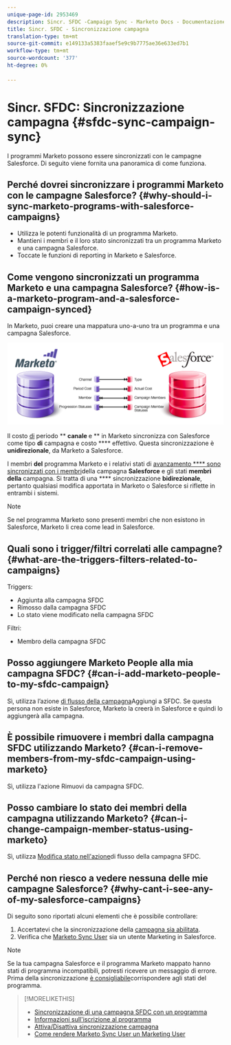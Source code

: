 ```yaml
---
unique-page-id: 2953469
description: Sincr. SFDC -Campaign Sync - Marketo Docs - Documentazione prodotto
title: Sincr. SFDC - Sincronizzazione campagna
translation-type: tm+mt
source-git-commit: e149133a5383faaef5e9c9b7775ae36e633ed7b1
workflow-type: tm+mt
source-wordcount: '377'
ht-degree: 0%

---
```



# Sincr. SFDC: Sincronizzazione campagna {#sfdc-sync-campaign-sync}

I programmi Marketo possono essere sincronizzati con le campagne Salesforce. Di seguito viene fornita una panoramica di come funziona.

## Perché dovrei sincronizzare i programmi Marketo con le campagne Salesforce? {#why-should-i-sync-marketo-programs-with-salesforce-campaigns}

* Utilizza le potenti funzionalità di un programma Marketo.
* Mantieni i membri e il loro stato sincronizzati tra un programma Marketo e una campagna Salesforce.
* Toccate le funzioni di reporting in Marketo e Salesforce.

## Come vengono sincronizzati un programma Marketo e una campagna Salesforce? {#how-is-a-marketo-program-and-a-salesforce-campaign-synced}

In Marketo, puoi creare una mappatura uno-a-uno tra un programma e una campagna Salesforce.

![](assets/image2015-7-8-9-3a43-3a8.png)

Il costo [di](../../../../product-docs/administration/tags/create-a-program-channel.md) periodo ** **canale [](../../../../product-docs/core-marketo-concepts/programs/working-with-programs/understanding-period-costs.md)** e ** in Marketo sincronizza con Salesforce come tipo **di** campagna e costo **** effettivo. Questa sincronizzazione è **unidirezionale**, da Marketo a Salesforce.

I membri **del** programma Marketo e i relativi stati di [avanzamento **** sono sincronizzati con i membri](../../../../product-docs/core-marketo-concepts/programs/creating-programs/understanding-program-membership.md)della campagna **Salesforce** e gli stati **membri della** campagna. Si tratta di una **** sincronizzazione **bidirezionale**, pertanto qualsiasi modifica apportata in Marketo o Salesforce si riflette in entrambi i sistemi.

>[!NOTE]
>
>Se nel programma Marketo sono presenti membri che non esistono in Salesforce, Marketo li crea come lead in Salesforce.

## Quali sono i trigger/filtri correlati alle campagne? {#what-are-the-triggers-filters-related-to-campaigns}

Triggers:

* Aggiunta alla campagna SFDC
* Rimosso dalla campagna SFDC
* Lo stato viene modificato nella campagna SFDC

Filtri:

* Membro della campagna SFDC

## Posso aggiungere Marketo People alla mia campagna SFDC? {#can-i-add-marketo-people-to-my-sfdc-campaign}

Sì, utilizza l’azione [di flusso della campagna](../../../../product-docs/core-marketo-concepts/smart-campaigns/salesforce-flow-actions/add-to-sfdc-campaign.md)Aggiungi a SFDC. Se questa persona non esiste in Salesforce, Marketo la creerà in Salesforce e quindi lo aggiungerà alla campagna.

## È possibile rimuovere i membri dalla campagna SFDC utilizzando Marketo? {#can-i-remove-members-from-my-sfdc-campaign-using-marketo}

Sì, utilizza l&#39;azione [](../../../../product-docs/core-marketo-concepts/smart-campaigns/salesforce-flow-actions/remove-from-sfdc-campaign.md)Rimuovi da campagna SFDC.

## Posso cambiare lo stato dei membri della campagna utilizzando Marketo? {#can-i-change-campaign-member-status-using-marketo}

Sì, utilizza [Modifica stato nell&#39;azione](../../../../product-docs/core-marketo-concepts/smart-campaigns/salesforce-flow-actions/change-status-in-sfdc-campaign.md)di flusso della campagna SFDC.

## Perché non riesco a vedere nessuna delle mie campagne Salesforce? {#why-cant-i-see-any-of-my-salesforce-campaigns}

Di seguito sono riportati alcuni elementi che è possibile controllare:

1. Accertatevi che la sincronizzazione della [campagna sia abilitata](../../../../product-docs/crm-sync/salesforce-sync/setup/optional-steps/enable-disable-campaign-sync.md).
1. Verifica che [Marketo Sync User](../../../../product-docs/crm-sync/salesforce-sync/setup/enterprise-unlimited-edition/step-2-of-3-create-a-salesforce-user-for-marketo-enterprise-unlimited.md) sia un utente [](../../../../product-docs/crm-sync/salesforce-sync/setup/optional-steps/enable-disable-campaign-sync/make-marketo-sync-user-a-marketing-user.md) Marketing in Salesforce.

>[!NOTE]
>
>Se la tua campagna Salesforce e il programma Marketo mappato hanno stati di programma incompatibili, potresti ricevere un messaggio di errore. Prima della sincronizzazione [è consigliabile](sfdc-errors/how-to-match-program-statuses-and-salesforce-campaign-statuses-prior-to-sync.md)corrispondere agli stati del programma.

>[!MORELIKETHIS]
>
>* [Sincronizzazione di una campagna SFDC con un programma](../../../../product-docs/core-marketo-concepts/programs/working-with-programs/sync-an-sfdc-campaign-with-a-program.md)
>* [Informazioni sull&#39;iscrizione al programma](../../../../product-docs/core-marketo-concepts/programs/creating-programs/understanding-program-membership.md)
>* [Attiva/Disattiva sincronizzazione campagna](../../../../product-docs/crm-sync/salesforce-sync/setup/optional-steps/enable-disable-campaign-sync.md)
>* [Come rendere Marketo Sync User un Marketing User](../../../../product-docs/crm-sync/salesforce-sync/setup/optional-steps/enable-disable-campaign-sync/make-marketo-sync-user-a-marketing-user.md)

>



